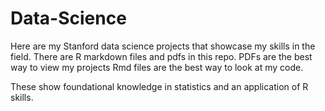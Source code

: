 # Data-Science
Here are my Stanford data science projects that showcase my skills in the field.
There are R markdown files and pdfs in this repo.
PDFs are the best way to view my projects
Rmd files are the best way to look at my code.

These show foundational knowledge in statistics and an application of R skills.
